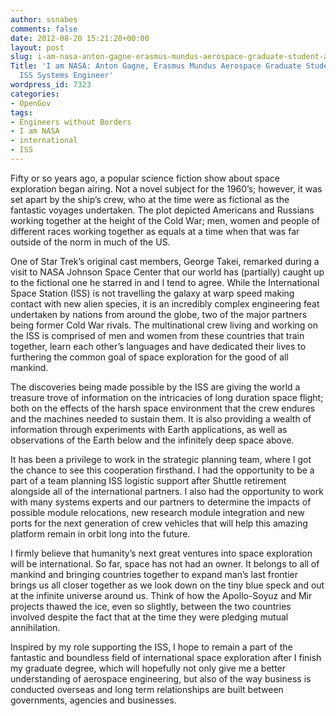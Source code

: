 ```yaml
---
author: ssnabes
comments: false
date: 2012-08-20 15:21:20+00:00
layout: post
slug: i-am-nasa-anton-gagne-erasmus-mundus-aerospace-graduate-student-and-former-iss-systems-engineer
Title: 'I am NASA: Anton Gagne, Erasmus Mundus Aerospace Graduate Student and former
  ISS Systems Engineer'
wordpress_id: 7323
categories:
- OpenGov
tags:
- Engineers without Borders
- I am NASA
- international
- ISS
---
```


Fifty or so years ago, a popular science fiction show about space exploration began airing. Not a novel subject for the 1960’s; however, it was set apart by the ship’s crew, who at the time were as fictional as the fantastic voyages undertaken. The plot depicted Americans and Russians working together at the height of the Cold War; men, women and people of different races working together as equals at a time when that was far outside of the norm in much of the US.

One of Star Trek’s original cast members, George Takei, remarked during a visit to NASA Johnson Space Center that our world has (partially) caught up to the fictional one he starred in and I tend to agree. While the International Space Station (ISS) is not travelling the galaxy at warp speed making contact with new alien species, it is an incredibly complex engineering feat undertaken by nations from around the globe, two of the major partners being former Cold War rivals. The multinational crew living and working on the ISS is comprised of men and women from these countries that train together, learn each other’s languages and have dedicated their lives to furthering the common goal of space exploration for the good of all mankind.

The discoveries being made possible by the ISS are giving the world a treasure trove of information on the intricacies of long duration space flight; both on the effects of the harsh space environment that the crew endures and the machines needed to sustain them. It is also providing a wealth of information through experiments with Earth applications, as well as observations of the Earth below and the infinitely deep space above.

It has been a privilege to work in the strategic planning team, where I got the chance to see this cooperation firsthand. I had the opportunity to be a part of a team planning ISS logistic support after Shuttle retirement alongside all of the international partners. I also had the opportunity to work with many systems experts and our partners to determine the impacts of possible module relocations, new research module integration and new ports for the next generation of crew vehicles that will help this amazing platform remain in orbit long into the future.

I firmly believe that humanity’s next great ventures into space exploration will be international. So far, space has not had an owner. It belongs to all of mankind and bringing countries together to expand man’s last frontier brings us all closer together as we look down on the tiny blue speck and out at the infinite universe around us. Think of how the Apollo-Soyuz and Mir projects thawed the ice, even so slightly, between the two countries involved despite the fact that at the time they were pledging mutual annihilation.

Inspired by my role supporting the ISS, I hope to remain a part of the fantastic and boundless field of international space exploration after I finish my graduate degree, which will hopefully not only give me a better understanding of aerospace engineering, but also of the way business is conducted overseas and long term relationships are built between governments, agencies and businesses.
